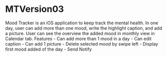 # MTVersion03
Mood Tracker is an iOS application to keep track the mental health. In one day, user can add more than one mood, write the highlight caption, and add a picture. User can see the overview the added mood in monthly view in Calendar tab.  Features - Can add more than 1 mood in a day - Can edit caption - Can add 1 picture - Delete selected mood by swipe left - Display first mood added of the day - Send Notify
